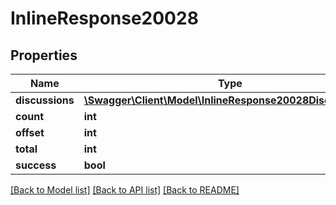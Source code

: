 # InlineResponse20028

## Properties
Name | Type | Description | Notes
------------ | ------------- | ------------- | -------------
**discussions** | [**\Swagger\Client\Model\InlineResponse20028Discussions[]**](InlineResponse20028Discussions.md) |  | [optional] 
**count** | **int** |  | [optional] 
**offset** | **int** |  | [optional] 
**total** | **int** |  | [optional] 
**success** | **bool** |  | [optional] 

[[Back to Model list]](../../README.md#documentation-for-models) [[Back to API list]](../../README.md#documentation-for-api-endpoints) [[Back to README]](../../README.md)

